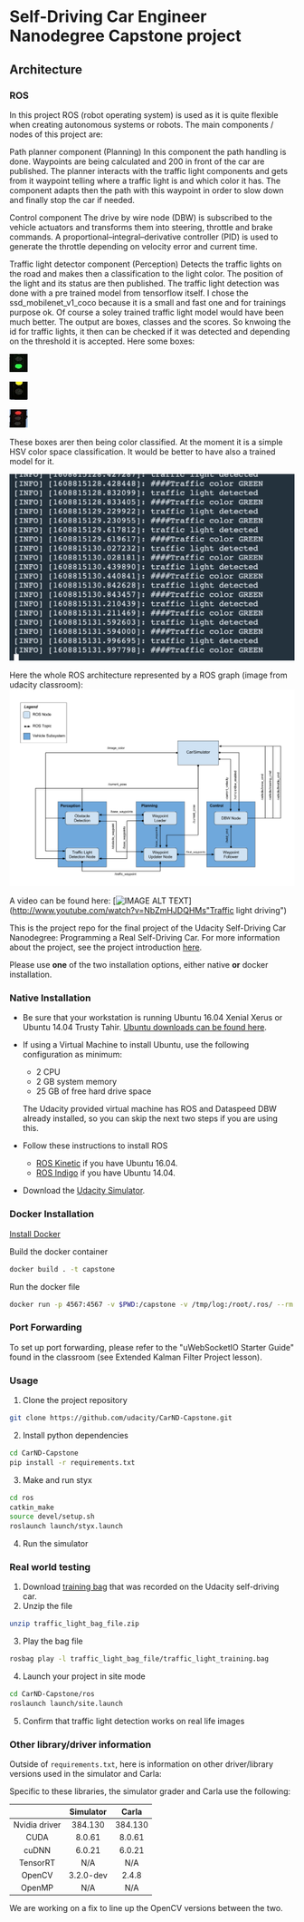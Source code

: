 [//]: # (Image References)

[image1]: ./imgs/light_green.jpg "green light"
[image2]: ./imgs/light_yellow.jpg "yellow light"
[image3]: ./imgs/light_red.jpg "red light"
[image4]: ./imgs/outputs.png "outputs"
[image5]: ./imgs/ros_graph.png "ROS graph"

# Self-Driving Car Engineer Nanodegree Capstone project
## Architecture
### ROS
In this project ROS (robot operating system) is used as it is quite flexible when creating autonomous systems or robots.
The main components / nodes of this project are:

Path planner component (Planning)
In this component the path handling is done. Waypoints are being calculated and 200 in front of the car are published. The planner interacts with the traffic light components and gets from it waypoint telling where a traffic light is and which color it has. The component adapts then the path with this waypoint in order to slow down and finally stop the car if needed.

Control component
The drive by wire node (DBW) is subscribed to the vehicle actuators and transforms them into steering, throttle and brake commands. A proportional–integral–derivative controller (PID) is used to generate the throttle depending on velocity error and current time.

Traffic light detector component (Perception)
Detects the traffic lights on the road and makes then a classification to the light color. The position of the light and its status are then published.
The traffic light detection was done with a pre trained model from tensorflow itself. I chose the ssd_mobilenet_v1_coco because it is a small and fast one and for trainings purpose ok. Of course a soley trained traffic light model would have been much better.
The output are boxes, classes and the scores. So knwoing the id for traffic lights, it then can be checked if it was detected and depending on the threshold it is accepted.
Here some boxes:

![alt text][image1]

![alt text][image2]

![alt text][image3]

These boxes arer then being color classified. At the moment it is a simple HSV color space classification. It would be better to have also a trained model for it.

![alt text][image4]

Here the whole ROS architecture represented by a ROS graph (image from udacity classroom):
![alt text][image5]

A video can be found here:
[![IMAGE ALT TEXT](http://img.youtube.com/vi/NbZmHJDQHMs/0.jpg)](http://www.youtube.com/watch?v=NbZmHJDQHMs"Traffic light driving")

This is the project repo for the final project of the Udacity Self-Driving Car Nanodegree: Programming a Real Self-Driving Car. For more information about the project, see the project introduction [here](https://classroom.udacity.com/nanodegrees/nd013/parts/6047fe34-d93c-4f50-8336-b70ef10cb4b2/modules/e1a23b06-329a-4684-a717-ad476f0d8dff/lessons/462c933d-9f24-42d3-8bdc-a08a5fc866e4/concepts/5ab4b122-83e6-436d-850f-9f4d26627fd9).

Please use **one** of the two installation options, either native **or** docker installation.

### Native Installation

* Be sure that your workstation is running Ubuntu 16.04 Xenial Xerus or Ubuntu 14.04 Trusty Tahir. [Ubuntu downloads can be found here](https://www.ubuntu.com/download/desktop).
* If using a Virtual Machine to install Ubuntu, use the following configuration as minimum:
  * 2 CPU
  * 2 GB system memory
  * 25 GB of free hard drive space

  The Udacity provided virtual machine has ROS and Dataspeed DBW already installed, so you can skip the next two steps if you are using this.

* Follow these instructions to install ROS
  * [ROS Kinetic](http://wiki.ros.org/kinetic/Installation/Ubuntu) if you have Ubuntu 16.04.
  * [ROS Indigo](http://wiki.ros.org/indigo/Installation/Ubuntu) if you have Ubuntu 14.04.
* Download the [Udacity Simulator](https://github.com/udacity/CarND-Capstone/releases).

### Docker Installation
[Install Docker](https://docs.docker.com/engine/installation/)

Build the docker container
```bash
docker build . -t capstone
```

Run the docker file
```bash
docker run -p 4567:4567 -v $PWD:/capstone -v /tmp/log:/root/.ros/ --rm -it capstone
```

### Port Forwarding
To set up port forwarding, please refer to the "uWebSocketIO Starter Guide" found in the classroom (see Extended Kalman Filter Project lesson).

### Usage

1. Clone the project repository
```bash
git clone https://github.com/udacity/CarND-Capstone.git
```

2. Install python dependencies
```bash
cd CarND-Capstone
pip install -r requirements.txt
```
3. Make and run styx
```bash
cd ros
catkin_make
source devel/setup.sh
roslaunch launch/styx.launch
```
4. Run the simulator

### Real world testing
1. Download [training bag](https://s3-us-west-1.amazonaws.com/udacity-selfdrivingcar/traffic_light_bag_file.zip) that was recorded on the Udacity self-driving car.
2. Unzip the file
```bash
unzip traffic_light_bag_file.zip
```
3. Play the bag file
```bash
rosbag play -l traffic_light_bag_file/traffic_light_training.bag
```
4. Launch your project in site mode
```bash
cd CarND-Capstone/ros
roslaunch launch/site.launch
```
5. Confirm that traffic light detection works on real life images

### Other library/driver information
Outside of `requirements.txt`, here is information on other driver/library versions used in the simulator and Carla:

Specific to these libraries, the simulator grader and Carla use the following:

|        | Simulator | Carla  |
| :-----------: |:-------------:| :-----:|
| Nvidia driver | 384.130 | 384.130 |
| CUDA | 8.0.61 | 8.0.61 |
| cuDNN | 6.0.21 | 6.0.21 |
| TensorRT | N/A | N/A |
| OpenCV | 3.2.0-dev | 2.4.8 |
| OpenMP | N/A | N/A |

We are working on a fix to line up the OpenCV versions between the two.
